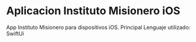 # Aplicacion Instituto Misionero iOS
App Instituto Misionero para dispositivos iOS.
Principal Lenguaje utilizado: SwiftUi
